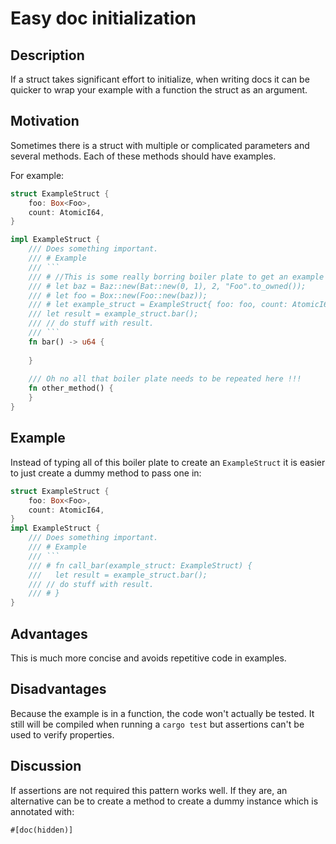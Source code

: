 # Easy doc initialization

## Description

If a struct takes significant effort to initialize, when writing docs it can be quicker to wrap your example with a 
function the struct as an argument.

## Motivation
Sometimes there is a struct with multiple or complicated parameters and several methods.
Each of these methods should have examples. 

For example:

```rust
struct ExampleStruct {
    foo: Box<Foo>,
    count: AtomicI64,
}

impl ExampleStruct {
    /// Does something important.
    /// # Example
    /// ```
    /// # //This is some really borring boiler plate to get an example working.
    /// # let baz = Baz::new(Bat::new(0, 1), 2, "Foo".to_owned());
    /// # let foo = Box::new(Foo::new(baz));
    /// # let example_struct = ExampleStruct{ foo: foo, count: AtomicI64::new(3) };
    /// let result = example_struct.bar();
    /// // do stuff with result.
    /// ```
    fn bar() -> u64 {
        
    }
    
    /// Oh no all that boiler plate needs to be repeated here !!!
    fn other_method() {
    }
}
```

## Example
Instead of typing all of this boiler plate to create an `ExampleStruct` it is easier to just create a dummy method to pass one in:
```rust
struct ExampleStruct {
    foo: Box<Foo>,
    count: AtomicI64,
}
impl ExampleStruct {
    /// Does something important.
    /// # Example
    /// ```
    /// # fn call_bar(example_struct: ExampleStruct) {
    ///   let result = example_struct.bar();
    /// // do stuff with result.
    /// # }
}
```
## Advantages

This is much more concise and avoids repetitive code in examples.

## Disadvantages

Because the example is in a function, the code won't actually be tested. 
It still will be compiled when running a `cargo test` but assertions can't be used to verify properties.

## Discussion

If assertions are not required this pattern works well. 
If they are, an alternative can be to create a method to create a dummy instance which is annotated with:

`#[doc(hidden)]`

